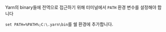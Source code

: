 Yarn의 binary들에 전역으로 접근하기 위해 터미널에서 `PATH` 환경 변수를 설정해야 합니다

`set PATH=%PATH%;C:\.yarn\bin`를 쉘 환경에 추가합니다.